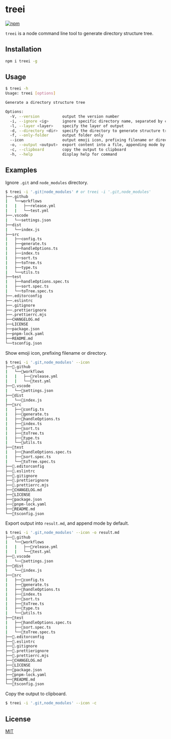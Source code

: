 # treei

[![npm](https://img.shields.io/npm/v/treei)](https://www.npmjs.com/package/treei)

`treei` is a node command line tool to generate directory structure tree.

## Installation

```bash
npm i treei -g
```

## Usage

```bash
$ treei -h
Usage: treei [options]

Generate a directory structure tree

Options:
  -V, --version          output the version number
  -i, --ignore <ig>      ignore specific directory name, separated by comma or '|'
  -l, --layer <layer>    specify the layer of output
  -d, --directory <dir>  specify the directory to generate structure tree
  -f, --only-folder      output folder only
  --icon                 output emoji icon, prefixing filename or directory
  -o, --output <output>  export content into a file, appending mode by default
  -c, --clipboard        copy the output to clipboard
  -h, --help             display help for command
```

## Examples

Ignore `.git` and `node_modules` directory.

```bash
$ treei -i '.git|node_modules' # or treei -i '.git,node_modules'
├──.github
|   └──workflows
|   |   ├──release.yml
|   |   └──test.yml
├──.vscode
|   └──settings.json
├──dist
|   └──index.js
├──src
|   ├──config.ts
|   ├──generate.ts
|   ├──handleOptions.ts
|   ├──index.ts
|   ├──sort.ts
|   ├──toTree.ts
|   ├──type.ts
|   └──utils.ts
├──test
|   ├──handleOptions.spec.ts
|   ├──sort.spec.ts
|   └──toTree.spec.ts
├──.editorconfig
├──.eslintrc
├──.gitignore
├──.prettierignore
├──.prettierrc.mjs
├──CHANGELOG.md
├──LICENSE
├──package.json
├──pnpm-lock.yaml
├──README.md
└──tsconfig.json
```

Show emoji icon, prefixing filename or directory.

```bash
$ treei -i '.git,node_modules' --icon
├──📁.github
|   └──📁workflows
|   |   ├──📄release.yml
|   |   └──📄test.yml
├──📁.vscode
|   └──📄settings.json
├──📁dist
|   └──📄index.js
├──📁src
|   ├──📄config.ts
|   ├──📄generate.ts
|   ├──📄handleOptions.ts
|   ├──📄index.ts
|   ├──📄sort.ts
|   ├──📄toTree.ts
|   ├──📄type.ts
|   └──📄utils.ts
├──📁test
|   ├──📄handleOptions.spec.ts
|   ├──📄sort.spec.ts
|   └──📄toTree.spec.ts
├──📄.editorconfig
├──📄.eslintrc
├──📄.gitignore
├──📄.prettierignore
├──📄.prettierrc.mjs
├──📄CHANGELOG.md
├──📄LICENSE
├──📄package.json
├──📄pnpm-lock.yaml
├──📄README.md
└──📄tsconfig.json
```

Export output into `result.md`, and append mode by default.

```bash
$ treei -i '.git,node_modules' --icon -o result.md
├──📁.github
|   └──📁workflows
|   |   ├──📄release.yml
|   |   └──📄test.yml
├──📁.vscode
|   └──📄settings.json
├──📁dist
|   └──📄index.js
├──📁src
|   ├──📄config.ts
|   ├──📄generate.ts
|   ├──📄handleOptions.ts
|   ├──📄index.ts
|   ├──📄sort.ts
|   ├──📄toTree.ts
|   ├──📄type.ts
|   └──📄utils.ts
├──📁test
|   ├──📄handleOptions.spec.ts
|   ├──📄sort.spec.ts
|   └──📄toTree.spec.ts
├──📄.editorconfig
├──📄.eslintrc
├──📄.gitignore
├──📄.prettierignore
├──📄.prettierrc.mjs
├──📄CHANGELOG.md
├──📄LICENSE
├──📄package.json
├──📄pnpm-lock.yaml
├──📄README.md
└──📄tsconfig.json
```

Copy the output to clipboard.

```bash
$ treei -i '.git,node_modules' --icon -c
```

## License

[MIT](./LICENSE)